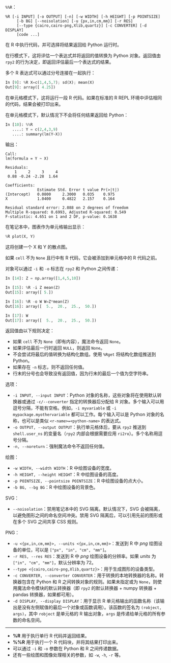 `%%R`：

```
%R [-i INPUT] [-o OUTPUT] [-n] [-w WIDTH] [-h HEIGHT] [-p POINTSIZE]
     [-b BG] [--noisolation] [-u {px,in,cm,mm}] [-r RES]
     [--type {cairo,cairo-png,Xlib,quartz}] [-c CONVERTER] [-d DISPLAY]
     [code ...]
```

在 R 中执行代码，并可选择将结果返回给 Python 运行时。

在行模式下，这将评估一个表达式并将返回的值转换为 Python 对象。返回值由 `rpy2` 的行为决定，即返回评估最后一个表达式的结果。

多个 R 表达式可以通过分号连接在一起执行：

```python
In [9]: %R X=c(1,4,5,7); sd(X); mean(X)
Out[9]: array([ 4.25])
```

在单元格模式下，这将运行一段 R 代码。如果在标准的 R REPL 环境中评估相同的代码，结果会被打印出来。

在单元格模式下，默认情况下不会将任何结果返回给 Python：

```python
In [10]: %%R
   ....: Y = c(2,4,3,9)
   ....: summary(lm(Y~X))
```

输出：

```
Call:
lm(formula = Y ~ X)

Residuals:
    1     2     3     4
 0.88 -0.24 -2.28  1.64

Coefficients:
              Estimate Std. Error t value Pr(>|t|)
(Intercept)   0.0800     2.3000   0.035    0.975
X             1.0400     0.4822   2.157    0.164

Residual standard error: 2.088 on 2 degrees of freedom
Multiple R-squared: 0.6993, Adjusted R-squared: 0.549
F-statistic: 4.651 on 1 and 2 DF, p-value: 0.1638
```

在笔记本中，图表作为单元格输出显示：

```python
%R plot(X, Y)
```

这将创建一个 X 和 Y 的散点图。

如果 `cell` 不为 `None` 且行中有 R 代码，它会被添加到单元格中的 R 代码之前。

对象可以通过 `-i` 和 `-o` 标志在 `rpy2` 和 Python 之间传递：

```python
In [14]: Z = np.array([1,4,5,10])

In [15]: %R -i Z mean(Z)
Out[15]: array([ 5.])

In [16]: %R -o W W=Z*mean(Z)
Out[16]: array([  5.,  20.,  25.,  50.])

In [17]: W
Out[17]: array([  5.,  20.,  25.,  50.])
```

返回值由以下规则决定：

- 如果 `cell` 不为 `None`（即有内容），魔法命令返回 `None`。
- 如果评估最后一行时返回 `NULL`，则返回 `None`。
- 不会尝试将最后的值转换为结构化数组。使用 `%Rget` 将结构化数组推送到 Python。
- 如果存在 `-n` 标志，则不返回任何值。
- 行末的分号也会导致没有返回值，因为行末的最后一个值为空字符串。

选项：

- `-i INPUT, --input INPUT`：Python 对象的名称，这些对象将在使用默认转换器或通过 `-c/--converter` 指定的转换器后分配给 R 对象。多个输入可以用逗号分隔，不能有空格。例如，`-i myvariable` 或 `-i mypackage.myothervariable` 都可以工作。每个输入可以是 Python 对象的名称，也可以是类似 `<r-name>=<python-name>` 的表达式。
- `-o OUTPUT, --output OUTPUT`：执行单元格体后，要从 `rpy2` 推送到 `shell.user_ns` 的变量名（`rpy2` 内部会根据需要应用 `ri2ro`）。多个名称用逗号分隔。
- `-n, --noreturn`：强制魔法命令不返回任何值。

绘图：

- `-w WIDTH, --width WIDTH`：R 中绘图设备的宽度。
- `-h HEIGHT, --height HEIGHT`：R 中绘图设备的高度。
- `-p POINTSIZE, --pointsize POINTSIZE`：R 中绘图设备的点大小。
- `-b BG, --bg BG`：R 中绘图设备的背景色。

SVG：

- `--noisolation`：禁用笔记本中的 SVG 隔离。默认情况下，SVG 会被隔离，以避免图形之间的命名空间冲突。禁用 SVG 隔离后，可以引用先前的图形或在多个 SVG 之间共享 CSS 规则。

PNG：

- `-u <{px,in,cm,mm}>, --units <{px,in,cm,mm}>`：发送到 R 中 *png* 绘图设备的单位，可以是 `["px", "in", "cm", "mm"]`。
- `-r RES, --res RES`：发送到 R 中 *png* 绘图设备的分辨率。如果 *units* 为 `["in", "cm", "mm"]`，默认分辨率为 72。
- `--type <{cairo,cairo-png,Xlib,quartz}>`：用于生成图形的设备类型。
- `-c CONVERTER, --converter CONVERTER`：用于转换的本地转换器的名称。转换器包含在 Python 和 R 之间转换对象的规则。如果未指定或为 `None`，则使用魔法命令模块的默认转换器（即 `rpy2` 的默认转换器 + numpy 转换器 + pandas 转换器，如果都可用）。
- `-d DISPLAY, --display DISPLAY`：用于显示 R 单元格输出的函数名称（该输出是没有左侧赋值的最后一个对象或函数调用）。该函数的签名为 `(robject, args)`，其中 `robject` 是单元格的 R 输出对象，`args` 是传递给单元格的所有参数的命名空间。

--- 

- **%R** 用于执行单行 R 代码并返回结果。
- **%%R** 用于执行一个 R 代码块，并将其结果打印出来。
- 可以通过 `-i` 和 `-o` 参数在 Python 和 R 之间传递数据。
- 还有一些绘图和图像处理相关的参数，如 `-w`, `-h`, `-r` 等。